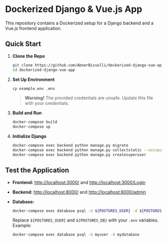 # Dockerized Django & Vue.js App

This repository contains a Dockerized setup for a Django backend and a Vue.js frontend application.

## Quick Start

1. **Clone the Repo**

    ```bash
    git clone https://github.com/AbnerBissolli/dockerized-django-vue-app.git
    cd dockerized-django-vue-app
    ```

2. **Set Up Environment**

    ```bash
    cp example.env .env
    ```
    > **Warning!** The provided credentials are unsafe. Update this file with your credentials.

3. **Build and Run**

    ```bash
    docker-compose build
    docker-compose up
    ```

4. **Initialize Django**

    ```bash
    docker-compose exec backend python manage.py migrate
    docker-compose exec backend python manage.py collectstatic --noinput
    docker-compose exec backend python manage.py createsuperuser
    ```

## Test the Application

- **Frontend:** [http://localhost:3000/](http://localhost:3000/) and [http://localhost:3000/Login](http://localhost:3000/Login)
- **Backend:** [http://localhost:8000/](http://localhost:8000/) and [http://localhost:8000/admin](http://localhost:8000/admin)
- **Database:**

    ```bash
    docker-compose exec database psql -U ${POSTGRES_USER} -d ${POSTGRES_DB}
    ```

    Replace `${POSTGRES_USER}` and `${POSTGRES_DB}` with your `.env` variables. Example:

    ```bash
    docker-compose exec database psql -U myuser -d mydatabase
    ```
